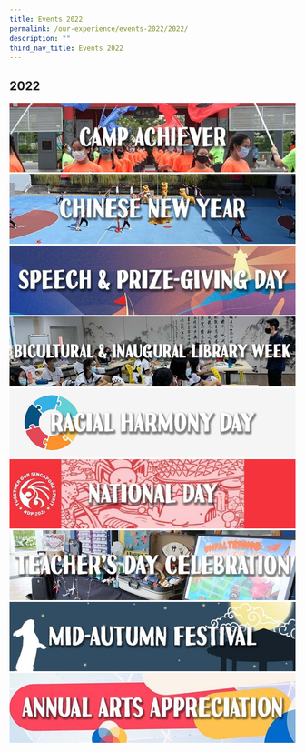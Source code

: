 ```yaml
---
title: Events 2022
permalink: /our-experience/events-2022/2022/
description: ""
third_nav_title: Events 2022
---
```

## 2022


<a href="/our-experience/events-2022/camp-achiever/"><img src="/images/CampAchieverBanner.jpg">
<br>
<a href="/our-experience/events-2022/chinese-new-year/"><img src="/images/CNYWebsiteBanner.jpg">
<br>
<a href="/our-experience/events-2022/speech-day/"><img src="/images/SpeechDayWebsiteBanner.jpg">
<br>
<a href="/our-experience/events-2022/bicultural-week/"><img src="/images/BiculturalWebsiteBanner.jpg">
<br>
<a href="/our-experience/events-2022/racial-harmony/"><img src="/images/RacialHarmonyWebsiteBanner1.jpg">
<br>
<a href="/our-experience/events-2022/national-day/"><img src="/images/NationalDayBanner.jpg">
<br>
<a href="/our-experience/events-2022/teachers-day/"><img src="/images/TeachersDayBanner.jpg">
<br>
<a href="/our-experience/events-2022/mid-autumn/"><img src="/images/MidAutumnBanner.jpg">
<br>
<a href="/our-experience/events-2022/annual-arts-appreciation/"><img src="/images/AAABanner.jpg">
<br>
